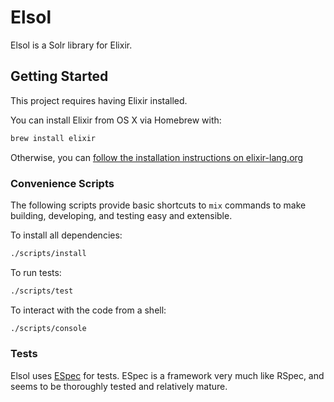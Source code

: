 Elsol
=====

Elsol is a Solr library for Elixir.

## Getting Started
This project requires having Elixir installed.

You can install Elixir from OS X via Homebrew with:

```bash
brew install elixir
```

Otherwise, you can 
[follow the installation instructions on elixir-lang.org](http://elixir-lang.org/install.html)

### Convenience Scripts

The following scripts provide basic shortcuts to `mix` commands to make building, developing, 
and testing easy and extensible.

To install all dependencies:

```bash
./scripts/install
```

To run tests:
```bash
./scripts/test
```

To interact with the code from a shell:

```bash
./scripts/console
```

### Tests

Elsol uses [ESpec](https://github.com/antonmi/espec) for tests. 
ESpec is a framework very much like RSpec, and seems to be thoroughly 
tested and relatively mature.
